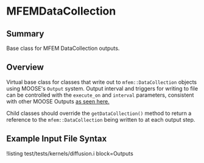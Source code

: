 # MFEMDataCollection

## Summary

Base class for MFEM DataCollection outputs.

## Overview

Virtual base class for classes that write out to `mfem::DataCollection` objects using MOOSE's
`Output` system. Output interval and triggers for writing to file can be controlled with the
`execute_on` and `interval` parameters, consistent with other MOOSE Outputs [as seen
here.](https://mooseframework.inl.gov/syntax/Outputs/index.html)

Child classes should override the `getDataCollection()` method to return a reference to the
`mfem::DataCollection` being written to at each output step.

## Example Input File Syntax

!listing test/tests/kernels/diffusion.i block=Outputs
